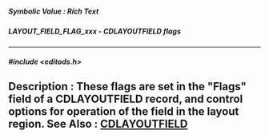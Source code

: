 ##### Symbolic Value : Rich Text
##### LAYOUT_FIELD_FLAG_xxx - CDLAYOUTFIELD flags
---
##### #include <editods.h>
**Description :**
These flags are set in the "Flags" field of a CDLAYOUTFIELD record, and control 
options for operation of the field in the layout region.
**See Also :**
[CDLAYOUTFIELD](D:/md_files/CDLAYOUTFIELD.md)
---
